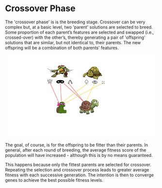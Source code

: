 # Crossover Phase

The 'crossover phase' is is the breeding stage. Crossover can be very complex but, at a basic level, two 'parent' solutions are selected to breed. Some proportion of each parent’s features are selected and swapped \(i.e., crossed-over\) with the other’s, thereby generating a pair of 'offspring' solutions that are similar, but not identical to, their parents. The new offspring will be a combination of both parents' features.

![](../../.gitbook/assets/crossover.png)

The goal, of course, is for the offspring to be fitter than their parents. In general, after each round of breeding, the average fitness score of the population will have increased - although this is by no means guaranteed. 

This happens because only the fittest parents are selected for crossover. Repeating the selection and crossover process leads to greater average fitness with each successive generation. The intention is then to converge genes to achieve the best possible fitness levels.

